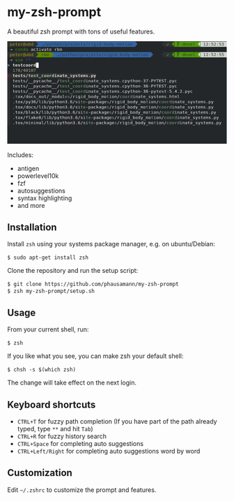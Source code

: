 # my-zsh-prompt

A beautiful zsh prompt with tons of useful features.

![screenshot](screenshot.png)

Includes:
* antigen
* powerlevel10k
* fzf
* autosuggestions
* syntax highlighting
* and more

## Installation

Install `zsh` using your systems package manager, e.g. on ubuntu/Debian:

    $ sudo apt-get install zsh

Clone the repository and run the setup script:

    $ git clone https://github.com/phausamann/my-zsh-prompt
    $ zsh my-zsh-prompt/setup.sh

## Usage

From your current shell, run:

    $ zsh

If you like what you see, you can make zsh your default shell:

    $ chsh -s $(which zsh)

The change will take effect on the next login.

## Keyboard shortcuts

* `CTRL+T` for fuzzy path completion (If you have part of the path already typed, type `**` and hit `Tab`)
* `CTRL+R` for fuzzy history search
* `CTRL+Space` for completing auto suggestions
* `CTRL+Left/Right` for completing auto suggestions word by word

## Customization

Edit `~/.zshrc` to customize the prompt and features.

